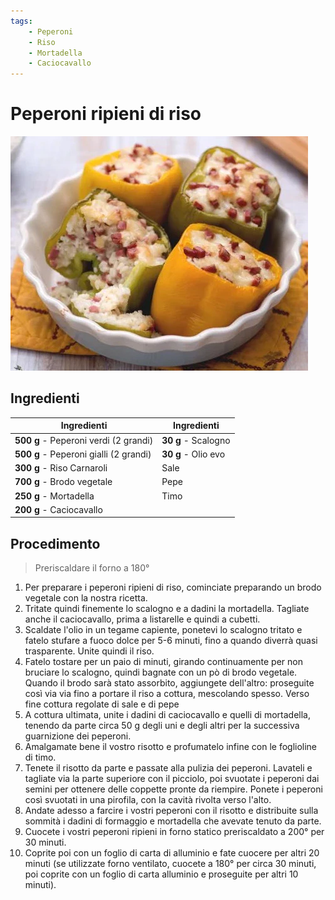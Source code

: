 ```yaml
---
tags:
    - Peperoni
    - Riso
    - Mortadella
    - Caciocavallo
---
```

# Peperoni ripieni di riso

![](../img/Peperoni-ripieni-di-riso.webp)

## Ingredienti

| Ingredienti                  | Ingredienti             |
| ---------------------------- | ----------------------- |
| **500 g** - Peperoni verdi (2 grandi) | **30 g** - Scalogno |
| **500 g** - Peperoni gialli (2 grandi) | **30 g** - Olio evo |
| **300 g** - Riso Carnaroli | Sale |
| **700 g** - Brodo vegetale | Pepe |
| **250 g** - Mortadella | Timo |
| **200 g** - Caciocavallo | |

## Procedimento

> Preriscaldare il forno a 180°

1. Per preparare i peperoni ripieni di riso, cominciate preparando un brodo vegetale con la nostra ricetta. 
1. Tritate quindi finemente lo scalogno e a dadini la mortadella. Tagliate anche il caciocavallo, prima a listarelle e quindi a cubetti. 
1. Scaldate l'olio in un tegame capiente, ponetevi lo scalogno tritato e fatelo stufare a fuoco dolce per 5-6 minuti, fino a quando diverrà quasi trasparente. Unite quindi il riso.
1. Fatelo tostare per un paio di minuti, girando continuamente per non bruciare lo scalogno, quindi bagnate con un pò di brodo vegetale. Quando il brodo sarà stato assorbito, aggiungete dell'altro: proseguite così via via fino a portare il riso a cottura, mescolando spesso. Verso fine cottura regolate di sale e di pepe
1. A cottura ultimata, unite i dadini di caciocavallo e quelli di mortadella, tenendo da parte circa 50 g degli uni e degli altri per la successiva guarnizione dei peperoni. 
1. Amalgamate bene il vostro risotto e profumatelo infine con le foglioline di timo. 
1. Tenete il risotto da parte e passate alla pulizia dei peperoni. Lavateli e tagliate via la parte superiore con il picciolo, poi svuotate i peperoni dai semini per ottenere delle coppette pronte da riempire. Ponete i peperoni così svuotati in una pirofila, con la cavità rivolta verso l'alto.
1. Andate adesso a farcire i vostri peperoni con il risotto e distribuite sulla sommità i dadini di formaggio e mortadella che avevate tenuto da parte. 
1. Cuocete i vostri peperoni ripieni in forno statico preriscaldato a 200° per 30 minuti. 
1. Coprite poi con un foglio di carta di alluminio e fate cuocere per altri 20 minuti (se utilizzate forno ventilato, cuocete a 180° per circa 30 minuti, poi coprite con un foglio di carta alluminio e proseguite per altri 10 minuti). 
